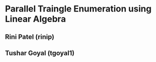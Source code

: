# Parallel Traingle Enumeration using Linear Algebra
## Rini Patel (rinip)
## Tushar Goyal (tgoyal1)

